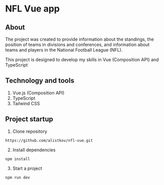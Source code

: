 # NFL Vue app

## About

The project was created to provide information about the standings, the position of teams in divisions and conferences, and information about teams and players in the National Football League (NFL).

This project is designed to develop my skills in Vue (Composition API) and TypeScript

## Technology and tools

1. Vue.js (Composition API)
2. TypeScript
3. Tailwind CSS

## Project startup

1. Clone repository

```
https://github.com/alistkov/nfl-vue.git
```

2. Install dependencies

```
npm install
```

3. Start a project

```
npm run dev
```
